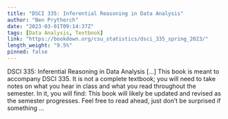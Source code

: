 ```yaml
---
title: "DSCI 335: Inferential Reasoning in Data Analysis"
author: "Ben Prytherch"
date: "2023-03-01T09:14:37Z"
tags: [Data Analysis, Textbook]
link: "https://bookdown.org/csu_statistics/dsci_335_spring_2023/"
length_weight: "9.5%"
pinned: false
---
```


DSCI 335: Inferential Reasoning in Data Analysis [...] This book is meant to accompany DSCI 335. It is not a complete textbook; you will need to take notes on what you hear in class and what you read throughout the semester. In it, you will find: This book will likely be updated and revised as the semester progresses. Feel free to read ahead, just don’t be surprised if something ...
